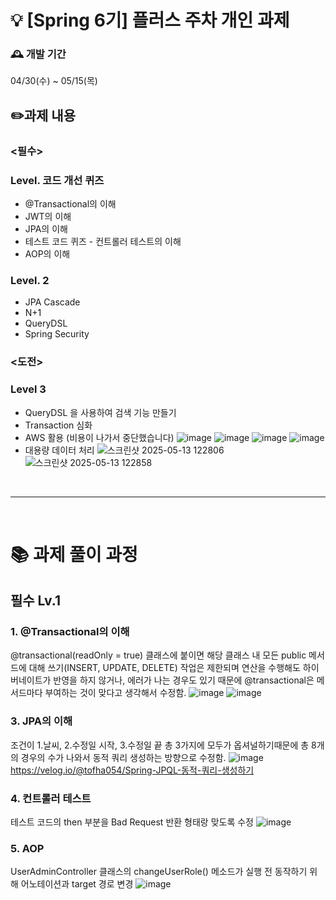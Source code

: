 # 💡 [Spring 6기] 플러스 주차 개인 과제

### 🕰️ 개발 기간
04/30(수) ~ 05/15(목)

## ✏️과제 내용
### <필수> 
### Level. 코드 개선 퀴즈
 - @Transactional의 이해
 - JWT의 이해
 - JPA의 이해
 - 테스트 코드 퀴즈 - 컨트롤러 테스트의 이해
 - AOP의 이해
### Level. 2  
 - JPA Cascade
 - N+1
 - QueryDSL
 - Spring Security

### <도전>
###  Level 3 
 - QueryDSL 을 사용하여 검색 기능 만들기
 - Transaction 심화
 - AWS 활용 (비용이 나가서 중단했습니다)
![image](https://github.com/user-attachments/assets/a3f44b60-1cc9-417f-a83e-a49dcd669b15)
![image](https://velog.velcdn.com/images/tofha054/post/67b5c24b-8243-4888-9df9-54a438f29b70/image.png)
![image](https://velog.velcdn.com/images/tofha054/post/9a897f07-20d2-462e-b3d0-b26a0e5b3217/image.png)
![image](https://velog.velcdn.com/images/tofha054/post/cccb1681-34c5-4223-97fb-6276b5ded53d/image.png)
 - 대용량 데이터 처리
![스크린샷 2025-05-13 122806](https://github.com/user-attachments/assets/2dc57d60-7434-4df9-83ac-7fe6802406eb)
![스크린샷 2025-05-13 122858](https://github.com/user-attachments/assets/bdebc23e-b893-4ab1-9e32-b47a5eea361a)



<br><hr><br>
# 📚 과제 풀이 과정
## 필수 Lv.1
### 1. @Transactional의 이해
@transactional(readOnly = true) 클래스에 붙이면 해당 클래스 내 모든 public 메서드에 대해 쓰기(INSERT, UPDATE, DELETE) 작업은 제한되며
연산을 수행해도 하이버네이트가 반영을 하지 않거나, 에러가 나는 경우도 있기 때문에 @transactional은 메서드마다 부여하는 것이 맞다고 생각해서 수정함.
![image](https://github.com/user-attachments/assets/b15437f9-3310-448b-8805-6c0d62682133)
![image](https://github.com/user-attachments/assets/19c29940-3fc0-4c60-881c-6a4846b1921c)

### 3. JPA의 이해
조건이 1.날씨, 2.수정일 시작, 3.수정일 끝 총 3가지에 모두가 옵셔널하기때문에 총 8개의 경우의 수가 나와서 동적 쿼리 생성하는 방향으로 수정함.
![image](https://github.com/user-attachments/assets/770b0219-3066-4d34-90dd-94a32bfe4ff2)
https://velog.io/@tofha054/Spring-JPQL-동적-쿼리-생성하기

### 4. 컨트롤러 테스트
테스트 코드의 then 부분을 Bad Request 반환 형태랑 맞도록 수정
![image](https://github.com/user-attachments/assets/35fc7b5c-ab9f-4379-8d8d-19c9cdf9c5a4)

### 5. AOP
UserAdminController 클래스의 changeUserRole() 메소드가 실행 전 동작하기 위해 어노테이션과 target 경로 변경
![image](https://github.com/user-attachments/assets/79fdd0b0-73ec-41be-9894-498be31cc18c)
